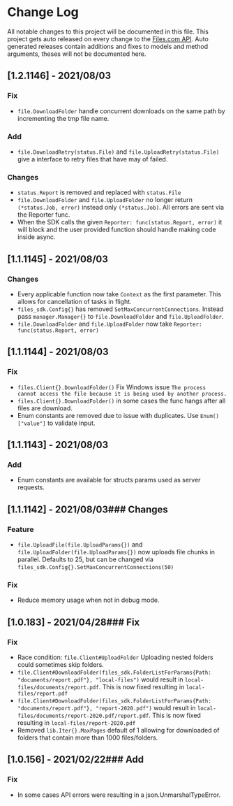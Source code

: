# Change Log

All notable changes to this project will be documented in this file.
This project gets auto released on every change to the [Files.com API](https://developers.files.com).
Auto generated releases contain additions and fixes to models and method arguments, theses will not be documented here.

## [1.2.1146] - 2021/08/03
### Fix
- `file.DownloadFolder` handle concurrent downloads on the same path by incrementing the tmp file name.

### Add
- `file.DownloadRetry(status.File)` and `file.UploadRetry(status.File)` give a interface to retry files that have may of failed.

### Changes
- `status.Report` is removed and replaced with `status.File`
- `file.DownloadFolder` and `file.UploadFolder` no longer return `(*status.Job, error)` instead only `(*status.Job)`. All errors are sent via the Reporter func. 
- When the SDK calls the given `Reporter: func(status.Report, error)` it will block and the user provided function should handle making code inside async. 

## [1.1.1145] - 2021/08/03
### Changes
- Every applicable function now take `Context` as the first parameter. This allows for cancellation of tasks in flight.
- `files_sdk.Config{}` has removed `SetMaxConcurrentConnections`. Instead pass `manager.Manager{}` to `file.DownloadFolder` and `file.UploadFolder`.
- `file.DownloadFolder` and `file.UploadFolder` now take `Reporter: func(status.Report, error)`

## [1.1.1144] - 2021/08/03
### Fix
- `files.Client{}.DownloadFolder()` Fix Windows issue `The process cannot access the file because it is being used by another process.`
- `files.Client{}.DownloadFolder()` in some cases the func hangs after all files are download.
- Enum constants are removed due to issue with duplicates. Use `Enum()["value"]` to validate input.
  
## [1.1.1143] - 2021/08/03
### Add
- Enum constants are available for structs params used as server requests. 

## [1.1.1142] - 2021/08/03### Changes
### Feature
- `file.UploadFile(file.UploadParams{})` and `file.UploadFolder(file.UploadParams{})` now uploads file chunks in parallel. 
  Defaults to 25, but can be changed via `files_sdk.Config{}.SetMaxConcurrentConnections(50)`

### Fix
- Reduce memory usage when not in debug mode.

## [1.0.183] - 2021/04/28### Fix
### Fix
- Race condition: `file.Client#UploadFolder` Uploading nested folders could sometimes skip folders.
- `file.Client#DownloadFolder(files_sdk.FolderListForParams{Path: "documents/report.pdf"}, "local-files")` would result in `local-files/documents/report.pdf`. This is now fixed resulting in `local-files/report.pdf`
- `file.Client#DownloadFolder(files_sdk.FolderListForParams{Path: "documents/report.pdf"}, "report-2020.pdf")` would result in `local-files/documents/report-2020.pdf/report.pdf`. This is now fixed resulting in `local-files/report-2020.pdf`
- Removed `lib.Iter{}.MaxPages` default of 1 allowing for downloaded of folders that contain more than 1000 files/folders.

## [1.0.156] - 2021/02/22### Add
### Fix
- In some cases API errors were resulting in a json.UnmarshalTypeError.
